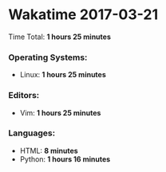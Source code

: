 # Wakatime 2017-03-21

Time Total: **1 hours 25 minutes**

### Operating Systems:
- Linux: **1 hours 25 minutes** 

### Editors:
- Vim: **1 hours 25 minutes** 

### Languages:
- HTML: **8 minutes** 
- Python: **1 hours 16 minutes** 

